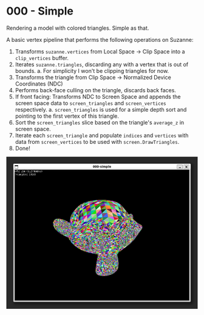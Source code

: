 
# 000 - Simple

Rendering a model with colored triangles. Simple as that.

A basic vertex pipeline that performs the following operations on Suzanne:

1. Transforms `suzanne.vertices` from Local Space -> Clip Space into a `clip_vertices` buffer.
2. Iterates `suzanne.triangles`, discarding any with a vertex that is out of bounds.
  a. For simplicity I won't be clipping triangles for now.
3. Transforms the triangle from Clip Space -> Normalized Device Coordinates (NDC)
4. Performs back-face culling on the triangle, discards back faces.
5. If front facing: Transforms NDC to Screen Space and appends the screen space data to `screen_triangles` and `screen_vertices` respectively.
  a. `screen_triangles` is used for a simple depth sort and pointing to the first vertex of this triangle.
6. Sort the `screen_triangles` slice based on the triangle's `average_z` in screen space.
7. Iterate each `screen_triangle` and populate `indices` and `vertices` with data from `screen_vertices` to be used with `screen.DrawTriangles`.
8. Done!

![Suzanne in all her colorful glory!](preview.webp)
